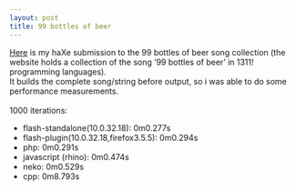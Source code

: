 ```yaml
---
layout: post
title: 99 bottles of beer
---
```


[Here](http://www.99-bottles-of-beer.net/language-haxe-2248.html) is my haXe submission to the 99 bottles of beer song collection 
(the website holds a collection of the song ‘99 bottles of beer’ in 1311! programming languages).   
It builds the complete song/string before output, so i was able to do some performance measurements.  
<br>
1000 iterations:  
* flash-standalone(10.0.32.18): 0m0.277s  
* flash-plugin(10.0.32.18,firefox3.5.5): 0m0.294s  
* php: 0m0.291s
* javascript (rhino): 0m0.474s
* neko: 0m0.529s
* cpp: 0m8.793s

